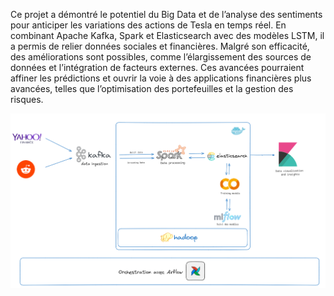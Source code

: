 Ce projet a démontré le potentiel du Big Data et de l’analyse des sentiments pour anticiper les variations des actions de Tesla en temps réel. En combinant Apache Kafka, Spark et Elasticsearch avec des modèles LSTM, il a permis de relier données sociales et financières. Malgré son efficacité, des améliorations sont possibles, comme l’élargissement des sources de données et l’intégration de facteurs externes. Ces avancées pourraient affiner les prédictions et ouvrir la voie à des applications financières plus avancées, telles que l’optimisation des portefeuilles et la gestion des risques.

![Architecture de la solution](architecture.png)
